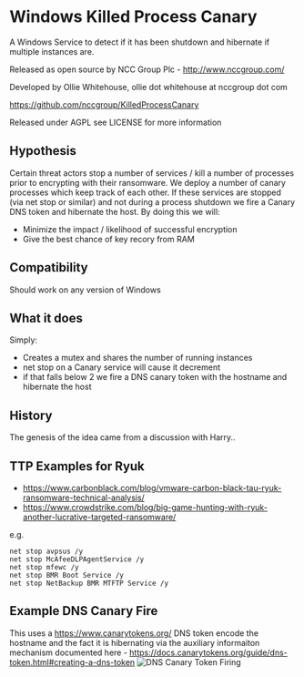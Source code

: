 Windows Killed Process Canary
======================

A Windows Service to detect if it has been shutdown and hibernate if multiple instances are. 

Released as open source by NCC Group Plc - http://www.nccgroup.com/

Developed by Ollie Whitehouse, ollie dot whitehouse at nccgroup dot com

https://github.com/nccgroup/KilledProcessCanary

Released under AGPL see LICENSE for more information

Hypothesis
-------------
Certain threat actors stop a number of services / kill a number of processes prior to encrypting with their ransomware. We deploy a number of canary processes which keep track of each other. If these services are stopped (via net stop or similar) and not during a process shutdown we fire a Canary DNS token and hibernate the host. By doing this we will:
* Minimize the impact / likelihood of successful encryption
* Give the best chance of key recory from RAM

Compatibility
-------------
Should work on any version of Windows

What it does
-------------
Simply:
* Creates a mutex and shares the number of running instances
* net stop on a Canary service will cause it decrement
* if that falls below 2 we fire a DNS canary token with the hostname and hibernate the host

History
-------------
The genesis of the idea came from a discussion with Harry..

TTP Examples for Ryuk
-------------
* https://www.carbonblack.com/blog/vmware-carbon-black-tau-ryuk-ransomware-technical-analysis/
* https://www.crowdstrike.com/blog/big-game-hunting-with-ryuk-another-lucrative-targeted-ransomware/

e.g.

```
net stop avpsus /y
net stop McAfeeDLPAgentService /y
net stop mfewc /y
net stop BMR Boot Service /y
net stop NetBackup BMR MTFTP Service /y
```

Example DNS Canary Fire
-------------
This uses a https://www.canarytokens.org/ DNS token encode the hostname and the fact it is hibernating via the auxiliary informaiton mechanism documented here - https://docs.canarytokens.org/guide/dns-token.html#creating-a-dns-token
![DNS Canary Token Firing](https://github.com/nccgroup/KilledProcessCanary/blob/master/Screenshots/DNSCanaryScreenShot.png)